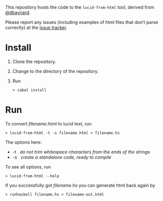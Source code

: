 This repository hosts the code to the `lucid-from-html` tool, derived from [@dbaynard](https://github.com/dbaynard/lucid-from-html/).

Please report any issues (including examples of html files that don’t parse correctly) at the [issue tracker](https://github.com/alogic0/lucid-from-html/issues).

# Install

1.  Clone the repository.

2.  Change to the directory of the repository.

3.  Run

        > cabal install

# Run

To convert *filename*.html to lucid text, run

    > lucid-from-html -t -s filename.html > filename.hs

The options here: 

* -t &nbsp; _do not trim whitespace characters from the ends of the strings_ 
* -s &nbsp; _create a standalone code, ready to compile_

To see all options, run

    > lucid-from-html --help
    
If you successfully got _filename.hs_ you can generate html back again by

    > runhaskell filename.hs > filename-out.html
